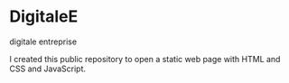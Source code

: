 # DigitaleE
digitale entreprise

I created this public repository to open a static web page with HTML and CSS and JavaScript.
